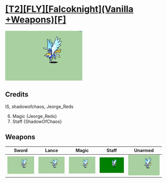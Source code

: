 # [\[T2\]\[FLY\]\[Falcoknight\]\(Vanilla +Weapons\)\[F\]](./)

<img src="./1.%20Sword/Sword_000.png" alt="[T2][FLY][Falcoknight](Vanilla +Weapons)[F] standing" />

## Credits

IS, shadowofchaos, Jeorge_Reds

6. Magic {Jeorge_Reds}
7. Staff {ShadowOfChaos}

## Weapons


|Sword |Lance |Magic |Staff |Unarmed |
|  :---: | :---: | :---: | :---: | :---: |
| <img alt="Sword animation" src="./1.%20Sword/Sword.gif" /> | <img alt="Lance animation" src="./2.%20Lance/Lance.gif" /> | <img alt="Magic animation" src="./6.%20Magic/Magic.gif" /> | <img alt="Staff animation" src="./7.%20Staff/Staff.gif" /> | <img alt="Unarmed animation" src="./8.%20Unarmed/Unarmed.gif" /> |
